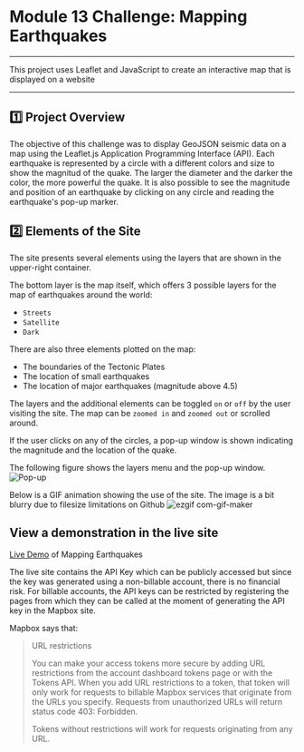 # Module 13 Challenge: Mapping Earthquakes
---
This project uses Leaflet and JavaScript to create an interactive map that is displayed on a website

---
## :one: Project Overview

The objective of this challenge was to display GeoJSON seismic data on a map using the Leaflet.js Application Programming Interface (API). Each earthquake is represented by a circle with a different colors and size to show the magnitud of the quake.  The larger the diameter and the darker the color, the more powerful the quake. It is also possible to see the magnitude and position of an earthquake by clicking on any circle and reading the earthquake's pop-up marker.


## :two: Elements of the Site

The site presents several elements using the layers that are shown in the upper-right container.

The bottom layer is the map itself, which offers 3 possible layers for the map of earthquakes around the world:

* `Streets`
* `Satellite`
* `Dark`

There are also three elements plotted on the map:

* The boundaries of the Tectonic Plates
* The location of small earthquakes
* The location of major earthquakes (magnitude above 4.5)

The layers and the additional elements can be toggled `on` or `off` by the user visiting the site.  The map can be `zoomed in` and `zoomed out` or scrolled around.

If the user clicks on any of the circles, a pop-up window is shown indicating the magnitude and the location of the quake.

The following figure shows the layers menu and the pop-up window.
![Pop-up](https://user-images.githubusercontent.com/98360572/168451817-28f5ac0b-15b2-44a9-b740-24a96e888a0c.png)

Below is a GIF animation showing the use of the site.  The image is a bit blurry due to filesize limitations on Github 
![ezgif com-gif-maker](https://user-images.githubusercontent.com/98360572/168451364-4cf03a79-5fc2-4f23-8007-88eea6dc8b01.gif)

## View a demonstration in the live site
[Live Demo](https://peteresis.github.io/earthquake_mapping_demo_site/) of Mapping Earthquakes

The live site contains the API Key which can be publicly accessed but since the key was generated using a non-billable account, there is no financial risk.  For billable accounts, the API keys can be restricted by registering the pages from which they can be called at the moment of generating the API key in the Mapbox site.

Mapbox says that:

> URL restrictions
> 
> You can make your access tokens more secure by adding URL restrictions from the account dashboard tokens page or with the Tokens API. When you add URL restrictions to a token, that token will only work for requests to billable Mapbox services that originate from the URLs you specify. Requests from unauthorized URLs will return status code 403: Forbidden.
> 
> Tokens without restrictions will work for requests originating from any URL.






